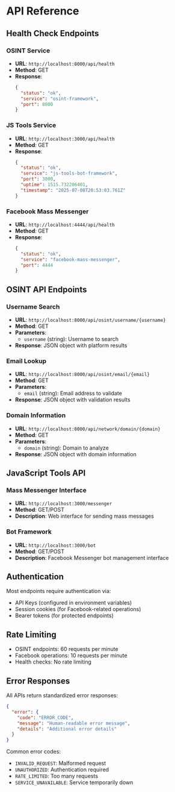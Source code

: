 # API Reference

## Health Check Endpoints

### OSINT Service

- **URL**: `http://localhost:8000/api/health`
- **Method**: GET
- **Response**:
  ```json
  {
    "status": "ok",
    "service": "osint-framework",
    "port": 8000
  }
  ```

### JS Tools Service

- **URL**: `http://localhost:3000/api/health`
- **Method**: GET
- **Response**:
  ```json
  {
    "status": "ok",
    "service": "js-tools-bot-framework",
    "port": 3000,
    "uptime": 1515.732206401,
    "timestamp": "2025-07-08T20:53:03.761Z"
  }
  ```

### Facebook Mass Messenger

- **URL**: `http://localhost:4444/api/health`
- **Method**: GET
- **Response**:
  ```json
  {
    "status": "ok",
    "service": "facebook-mass-messenger",
    "port": 4444
  }
  ```

## OSINT API Endpoints

### Username Search

- **URL**: `http://localhost:8000/api/osint/username/{username}`
- **Method**: GET
- **Parameters**:
  - `username` (string): Username to search
- **Response**: JSON object with platform results

### Email Lookup

- **URL**: `http://localhost:8000/api/osint/email/{email}`
- **Method**: GET
- **Parameters**:
  - `email` (string): Email address to validate
- **Response**: JSON object with validation results

### Domain Information

- **URL**: `http://localhost:8000/api/network/domain/{domain}`
- **Method**: GET
- **Parameters**:
  - `domain` (string): Domain to analyze
- **Response**: JSON object with domain information

## JavaScript Tools API

### Mass Messenger Interface

- **URL**: `http://localhost:3000/messenger`
- **Method**: GET/POST
- **Description**: Web interface for sending mass messages

### Bot Framework

- **URL**: `http://localhost:3000/bot`
- **Method**: GET/POST
- **Description**: Facebook Messenger bot management interface

## Authentication

Most endpoints require authentication via:

- API Keys (configured in environment variables)
- Session cookies (for Facebook-related operations)
- Bearer tokens (for protected endpoints)

## Rate Limiting

- OSINT endpoints: 60 requests per minute
- Facebook operations: 10 requests per minute
- Health checks: No rate limiting

## Error Responses

All APIs return standardized error responses:

```json
{
  "error": {
    "code": "ERROR_CODE",
    "message": "Human-readable error message",
    "details": "Additional error details"
  }
}
```

Common error codes:

- `INVALID_REQUEST`: Malformed request
- `UNAUTHORIZED`: Authentication required
- `RATE_LIMITED`: Too many requests
- `SERVICE_UNAVAILABLE`: Service temporarily down
